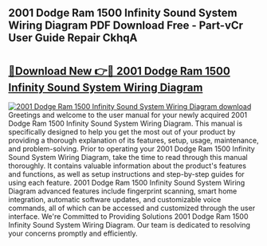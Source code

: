 ## 2001 Dodge Ram 1500 Infinity Sound System Wiring Diagram PDF Download Free - Part-vCr User Guide Repair CkhqA

# <h2><a href="http://dfqzmmb.blite.top/?on=2001+Dodge+Ram+1500+Infinity+Sound+System+Wiring+Diagram">🔗Download New 👉🔴 2001 Dodge Ram 1500 Infinity Sound System Wiring Diagram</a></h2>

[![2001 Dodge Ram 1500 Infinity Sound System Wiring Diagram download](https://i.imgur.com/lujVjoI.png)](http://dfqzmmb.blite.top/?on=2001+Dodge+Ram+1500+Infinity+Sound+System+Wiring+Diagram)
Greetings and welcome to the user manual for your newly acquired 2001 Dodge Ram 1500 Infinity Sound System Wiring Diagram. This manual is specifically designed to help you get the most out of your product by providing a thorough explanation of its features, setup, usage, maintenance, and problem-solving. Prior to operating your 2001 Dodge Ram 1500 Infinity Sound System Wiring Diagram, take the time to read through this manual thoroughly. It contains valuable information about the product's features and functions, as well as setup instructions and step-by-step guides for using each feature. 2001 Dodge Ram 1500 Infinity Sound System Wiring Diagram advanced features include fingerprint scanning, smart home integration, automatic software updates, and customizable voice commands, all of which can be accessed and customized through the user interface. We're Committed to Providing Solutions 2001 Dodge Ram 1500 Infinity Sound System Wiring Diagram. Our team is dedicated to resolving your concerns promptly and efficiently.
